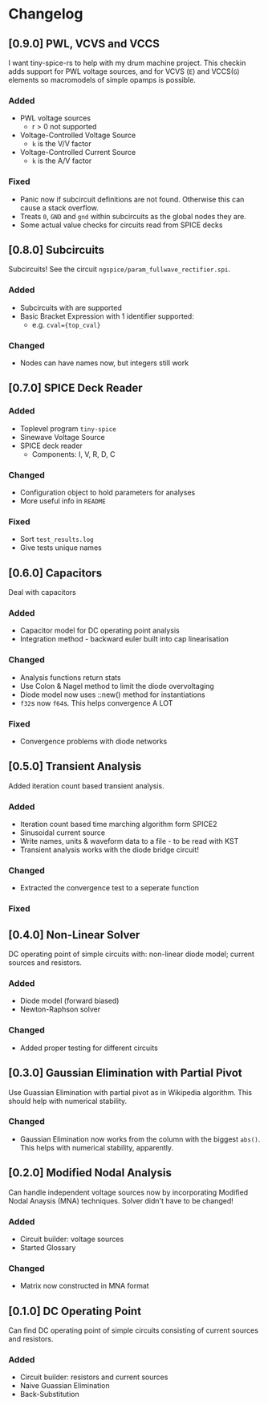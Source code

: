 # Changelog


## [0.9.0] PWL, VCVS and VCCS
I want tiny-spice-rs to help with my drum machine project. This checkin
adds support for PWL voltage sources, and for VCVS (`E`) and VCCS(`G`)
elements so macromodels of simple opamps is possible.

### Added
- PWL voltage sources
    * r > 0 not supported
- Voltage-Controlled Voltage Source
    * `k` is the V/V factor
- Voltage-Controlled Current Source
    * `k` is the A/V factor

### Fixed
- Panic now if subcircuit definitions are not found. Otherwise this can
  cause a stack overflow.
- Treats `0`, `GND` and `gnd` within subcircuits as the global nodes
  they are.
- Some actual value checks for circuits read from SPICE decks



## [0.8.0] Subcircuits
Subcircuits! See the circuit `ngspice/param_fullwave_rectifier.spi`.

### Added
- Subcircuits with are supported
- Basic Bracket Expression with 1 identifier supported:
    * e.g. `cval={top_cval}`

### Changed
- Nodes can have names now, but integers still work



## [0.7.0] SPICE Deck Reader

### Added
- Toplevel program `tiny-spice` 
- Sinewave Voltage Source
- SPICE deck reader
    * Components: I, V, R, D, C

### Changed
- Configuration object to hold parameters for analyses
- More useful info in `README`

### Fixed
- Sort `test_results.log`
- Give tests unique names



## [0.6.0] Capacitors
Deal with capacitors

### Added
- Capacitor model for DC operating point analysis
- Integration method - backward euler built into cap linearisation

### Changed
- Analysis functions return stats
- Use Colon & Nagel method to limit the diode overvoltaging
- Diode model now uses ::new() method for instantiations
- `f32`s now `f64`s. This helps convergence A LOT

### Fixed
- Convergence problems with diode networks



## [0.5.0] Transient Analysis
Added iteration count based transient analysis.

### Added
- Iteration count based time marching algorithm form SPICE2
- Sinusoidal current source
- Write names, units & waveform data to a file - to be read with KST
- Transient analysis works with the diode bridge circuit!

### Changed
- Extracted the convergence test to a seperate function

### Fixed


## [0.4.0] Non-Linear Solver
DC operating point of simple circuits with: non-linear diode model; current 
sources and resistors.

### Added
- Diode model (forward biased)
- Newton-Raphson solver

### Changed
- Added proper testing for different circuits


## [0.3.0] Gaussian Elimination with Partial Pivot
Use Guassian Elimination with partial pivot as in Wikipedia algorithm. This
should help with numerical stability.

### Changed
- Gaussian Elimination now works from the column with the biggest `abs()`.
  This helps with numerical stability, apparently.


## [0.2.0] Modified Nodal Analysis
Can handle independent voltage sources now by incorporating Modified Nodal
Anaysis (MNA) techniques. Solver didn't have to be changed!

### Added 
- Circuit builder: voltage sources
- Started Glossary

### Changed
- Matrix now constructed in MNA format


## [0.1.0] DC Operating Point
Can find DC operating point of simple circuits consisting of current sources and
resistors.

### Added 
- Circuit builder: resistors and current sources
- Naive Guassian Elimination
- Back-Substitution

